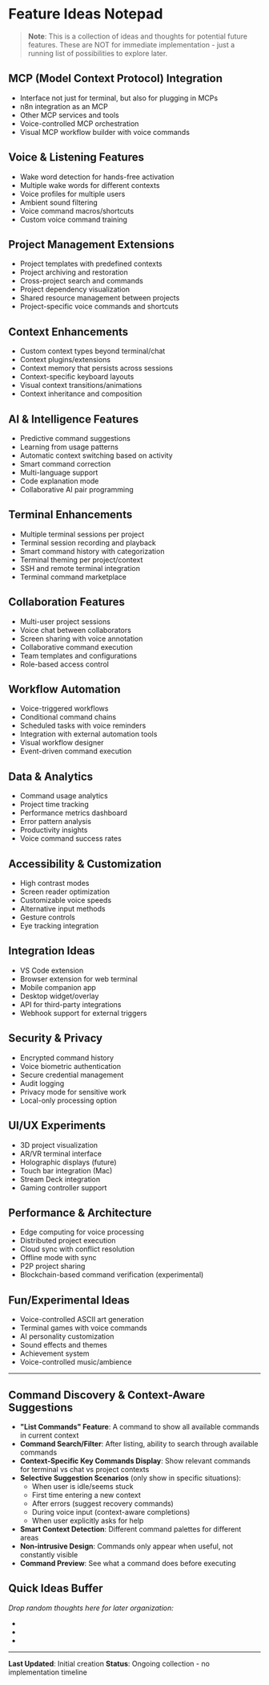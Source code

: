 # Feature Ideas Notepad

> **Note**: This is a collection of ideas and thoughts for potential future features. These are NOT for immediate implementation - just a running list of possibilities to explore later.

## MCP (Model Context Protocol) Integration
- Interface not just for terminal, but also for plugging in MCPs
- n8n integration as an MCP
- Other MCP services and tools
- Voice-controlled MCP orchestration
- Visual MCP workflow builder with voice commands

## Voice & Listening Features
- Wake word detection for hands-free activation
- Multiple wake words for different contexts
- Voice profiles for multiple users
- Ambient sound filtering
- Voice command macros/shortcuts
- Custom voice command training

## Project Management Extensions
- Project templates with predefined contexts
- Project archiving and restoration
- Cross-project search and commands
- Project dependency visualization
- Shared resource management between projects
- Project-specific voice commands and shortcuts

## Context Enhancements
- Custom context types beyond terminal/chat
- Context plugins/extensions
- Context memory that persists across sessions
- Context-specific keyboard layouts
- Visual context transitions/animations
- Context inheritance and composition

## AI & Intelligence Features
- Predictive command suggestions
- Learning from usage patterns
- Automatic context switching based on activity
- Smart command correction
- Multi-language support
- Code explanation mode
- Collaborative AI pair programming

## Terminal Enhancements
- Multiple terminal sessions per project
- Terminal session recording and playback
- Smart command history with categorization
- Terminal theming per project/context
- SSH and remote terminal integration
- Terminal command marketplace

## Collaboration Features
- Multi-user project sessions
- Voice chat between collaborators
- Screen sharing with voice annotation
- Collaborative command execution
- Team templates and configurations
- Role-based access control

## Workflow Automation
- Voice-triggered workflows
- Conditional command chains
- Scheduled tasks with voice reminders
- Integration with external automation tools
- Visual workflow designer
- Event-driven command execution

## Data & Analytics
- Command usage analytics
- Project time tracking
- Performance metrics dashboard
- Error pattern analysis
- Productivity insights
- Voice command success rates

## Accessibility & Customization
- High contrast modes
- Screen reader optimization
- Customizable voice speeds
- Alternative input methods
- Gesture controls
- Eye tracking integration

## Integration Ideas
- VS Code extension
- Browser extension for web terminal
- Mobile companion app
- Desktop widget/overlay
- API for third-party integrations
- Webhook support for external triggers

## Security & Privacy
- Encrypted command history
- Voice biometric authentication
- Secure credential management
- Audit logging
- Privacy mode for sensitive work
- Local-only processing option

## UI/UX Experiments
- 3D project visualization
- AR/VR terminal interface
- Holographic displays (future)
- Touch bar integration (Mac)
- Stream Deck integration
- Gaming controller support

## Performance & Architecture
- Edge computing for voice processing
- Distributed project execution
- Cloud sync with conflict resolution
- Offline mode with sync
- P2P project sharing
- Blockchain-based command verification (experimental)

## Fun/Experimental Ideas
- Voice-controlled ASCII art generation
- Terminal games with voice commands
- AI personality customization
- Sound effects and themes
- Achievement system
- Voice-controlled music/ambience

---

## Command Discovery & Context-Aware Suggestions
- **"List Commands" Feature**: A command to show all available commands in current context
- **Command Search/Filter**: After listing, ability to search through available commands
- **Context-Specific Key Commands Display**: Show relevant commands for terminal vs chat vs project contexts
- **Selective Suggestion Scenarios** (only show in specific situations):
  - When user is idle/seems stuck
  - First time entering a new context
  - After errors (suggest recovery commands)
  - During voice input (context-aware completions)
  - When user explicitly asks for help
- **Smart Context Detection**: Different command palettes for different areas
- **Non-intrusive Design**: Commands only appear when useful, not constantly visible
- **Command Preview**: See what a command does before executing

## Quick Ideas Buffer
*Drop random thoughts here for later organization:*

- 
- 
- 

---

**Last Updated**: Initial creation
**Status**: Ongoing collection - no implementation timeline